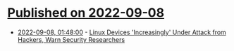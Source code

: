 # [Published on 2022-09-08](index.md)

* [2022-09-08, 01:48:00](https://soylentnews.org/article.pl?sid=22/09/07/002202&from=rss) - [Linux Devices 'Increasingly' Under Attack from Hackers, Warn Security Researchers](https://soylentnews.org/article.pl?sid=22/09/07/002202&from=rss)
